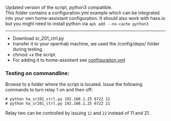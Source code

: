 Updated version of the script, python3 compatible.<br>
This folder contains a configuration.yml example which can be integrated into your own home-assistant configuration.
It should also work with hass.io but you might need to install python via `apk add --no-cache python3`

---

- Download sr_201_ctrl.py
- transfer it to your openhab machine, we used the /config/deps/ folder during testing.
- chmod +x the script.
- For adding it to home-assistant see [configuration.yml](https://github.com/001100010010011110100001101101110011/SR-201/blob/master/home-assistant/configuration.yml)


### Testing on commandline:

Browse to a folder where the script is located.
Issue the following commands to turn relay 1 on and then off:
```
# python ha_sr201_ctrl.py 192.168.1.25 6722 11
# python ha_sr201_ctrl.py 192.168.1.25 6722 21
```

Relay two can be controlled by issuing `12` and `22` instead of 11 and 21.

